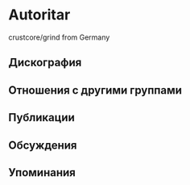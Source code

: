 # Autoritar

crustcore/grind from Germany

## Дискография


## Отношения с другими группами


## Публикации


## Обсуждения


## Упоминания


